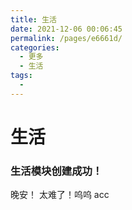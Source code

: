 ```yaml
---
title: 生活
date: 2021-12-06 00:06:45
permalink: /pages/e6661d/
categories:
  - 更多
  - 生活
tags:
  - 
---
```

# 生活

### 生活模块创建成功！
晚安！
太难了！呜呜
acc

